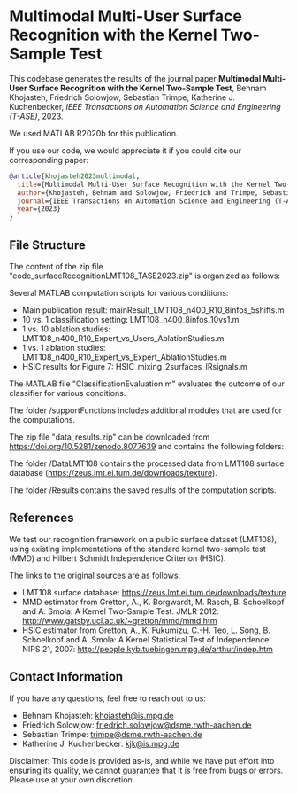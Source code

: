 # Multimodal Multi-User Surface Recognition with the Kernel Two-Sample Test

This codebase generates the results of the journal paper **Multimodal Multi-User Surface Recognition with the Kernel Two-Sample Test**, Behnam Khojasteh, Friedrich Solowjow, Sebastian Trimpe, Katherine J. Kuchenbecker, *IEEE Transactions on Automation Science and Engineering (T-ASE)*, 2023. 

We used MATLAB R2020b for this publication. 

If you use our code, we would appreciate it if you could cite our corresponding paper:
```bibtex
@article{khojasteh2023multimodal,
  title={Multimodal Multi-User Surface Recognition with the Kernel Two-Sample Test},
  author={Khojasteh, Behnam and Solowjow, Friedrich and Trimpe, Sebastian and Kuchenbecker, Katherine J.},
  journal={IEEE Transactions on Automation Science and Engineering (T-ASE)},
  year={2023}
}
```

## File Structure
The content of the zip file "code_surfaceRecognitionLMT108_TASE2023.zip" is organized as follows:

Several MATLAB computation scripts for various conditions: 
- Main publication result: mainResult_LMT108_n400_R10_8infos_5shifts.m
- 10 vs. 1 classification setting: LMT108_n400_8infos_10vs1.m
- 1 vs. 10 ablation studies: LMT108_n400_R10_Expert_vs_Users_AblationStudies.m
- 1 vs. 1 ablation studies: LMT108_n400_R10_Expert_vs_Expert_AblationStudies.m
- HSIC results for Figure 7: HSIC_mixing_2surfaces_IRsignals.m

The MATLAB file "ClassificationEvaluation.m" evaluates the outcome of our classifier for various conditions.

The folder /supportFunctions includes additional modules that are used for the computations.

The zip file "data_results.zip" can be downloaded from https://doi.org/10.5281/zenodo.8077639 and contains the following folders:

The folder /DataLMT108 contains the processed data from LMT108 surface database (https://zeus.lmt.ei.tum.de/downloads/texture).

The folder /Results contains the saved results of the computation scripts.


## References
We test our recognition framework on a public surface dataset (LMT108), using existing implementations of the standard kernel two-sample test (MMD) and Hilbert Schmidt Independence Criterion (HSIC).

The links to the original sources are as follows:

- LMT108 surface database: https://zeus.lmt.ei.tum.de/downloads/texture
- MMD estimator from Gretton, A., K. Borgwardt, M. Rasch, B. Schoelkopf and A. Smola: A Kernel Two-Sample Test. JMLR 2012: http://www.gatsby.ucl.ac.uk/~gretton/mmd/mmd.htm
- HSIC estimator from Gretton, A., K. Fukumizu, C.-H. Teo, L. Song, B. Schoelkopf and A. Smola: A Kernel Statistical Test of Independence. NIPS 21, 2007: http://people.kyb.tuebingen.mpg.de/arthur/indep.htm


## Contact Information
If you have any questions, feel free to reach out to us:

- Behnam Khojasteh: khojasteh@is.mpg.de
- Friedrich Solowjow: friedrich.solowjow@dsme.rwth-aachen.de
- Sebastian Trimpe: trimpe@dsme.rwth-aachen.de
- Katherine J. Kuchenbecker: kjk@is.mpg.de

Disclaimer: This code is provided as-is, and while we have put effort into ensuring its quality, we cannot guarantee that it is free from bugs or errors. Please use at your own discretion.
